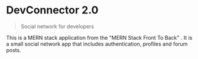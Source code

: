# DevConnector 2.0

> Social network for developers

This is a MERN stack application from the "MERN Stack Front To Back" . It is a small social network app that includes authentication, profiles and forum posts.







